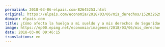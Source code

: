 ```yaml
---
permalink: 2018-03-06-elpais.com-82645253.html
original: https://elpais.com/economia/2018/03/06/mis_derechos/1520326298_811442.html#?ref=rss&format=simple&link=link
domain: elpais.com
title: ¿Cómo afecta la huelga a mi sueldo y a mis derechos de Seguridad Social?
image: https://ep00.epimg.net/economia/imagenes/2018/03/06/mis_derechos/1520326298_811442_1520326660_rrss_normal.jpg
date: 2018-03-06 09:46:15
translations: en
---
```


